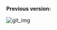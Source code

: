 <b>Previous version:</b> 


![git_img](https://user-images.githubusercontent.com/75040026/122663542-00f4cf00-d1bd-11eb-9272-196459742d39.gif)
